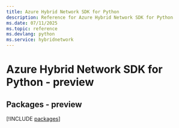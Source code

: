 ```yaml
---
title: Azure Hybrid Network SDK for Python
description: Reference for Azure Hybrid Network SDK for Python
ms.date: 07/11/2025
ms.topic: reference
ms.devlang: python
ms.service: hybridnetwork
---
```

# Azure Hybrid Network SDK for Python - preview
## Packages - preview
[!INCLUDE [packages](hybrid-network-index.md)]